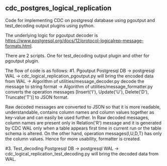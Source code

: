 ## cdc_postgres_logical_replication
Code for implementing CDC on postgresql database using pgoutput and test_decoding output plugins using python.

The underlying logic for pgoutput decoder is https://www.postgresql.org/docs/12/protocol-logicalrep-message-formats.html.

There are 2 scripts. One for test_decoding output plugin and other for pgoutput plugin.

The flow of code is as follows: 
#1. Pgoutput
Postgresql DB -> postgresql WAL -> cdc_logical_replication_pgoutput.py will bring the encoded data from WAL -> Algorithm of utilities/message_decoder.py decode the message to string format -> Algorithm of utilities/message_formatter.py converts the operation messages [Insert('I'), Update('U'), Delete('D'), Truncate('T')] to JSON format.

Raw decoded messages are converted to JSON so that it is more readable, understandable, contains column names and column values together as key-value and can easily be used further. In Raw decoded messages, column names are present only in Relation('R') message and it is generated by CDC WAL only when a table appears first time in current run or the table schema is altered. On the other hand, operation messages(I,U,D,T) has only the column values. Hence for more usability, formatter is created.

#3. Test_decoding
Postgresql DB -> postgresql WAL -> cdc_logical_replication_test_decoding.py will bring the decoded data from WAL.
